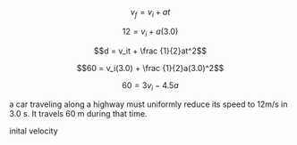 $$v_f = v_i + at$$

$$12 = v_i + a(3.0)$$

$$d = v_it + \frac {1}{2}at^2$$


$$60 = v_i(3.0) + \frac {1}{2}a(3.0)^2$$

$$60 = 3v_i -4.5a$$



a car traveling along a highway must uniformly reduce its speed to 12m/s in
3.0 s. It travels 60 m during that time.

inital velocity
